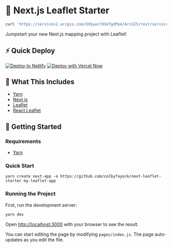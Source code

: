 # 🍃 Next.js Leaflet Starter

```bash
curl 'https://services2.arcgis.com/UXbywc7dSkfgdPp4/ArcGIS/rest/services/JC_Planned_Protected_Bike_Lanes/FeatureServer/3/query?f=json&where=1%3D1&returnGeometry=true&outFields=*&outSR=4326&resultOffset=0&resultRecordCount=10000' | jq | tee JC_Planned_Protected_Bike_Lanes.json
```

Jumpstart your new Next.js mapping project with Leaflet!

## ⚡ Quick Deploy
[![Deploy to Netlify](https://www.netlify.com/img/deploy/button.svg)](https://app.netlify.com/start/deploy?repository=https://github.com/colbyfayock/next-leaflet-starter) [![Deploy with Vercel Now](https://zeit.co/button)](https://vercel.com/import/project?template=https://github.com/colbyfayock/next-leaflet-starter)


## 🧰 What This Includes
* [Yarn](https://yarnpkg.com/en/)
* [Next.js](https://nextjs.org/)
* [Leaflet](https://leafletjs.com/)
* [React Leaflet](https://react-leaflet.js.org)

## 🚀 Getting Started

### Requirements
* [Yarn](https://yarnpkg.com/en/)

### Quick Start
```
yarn create next-app -e https://github.com/colbyfayock/next-leaflet-starter my-leaflet-app
```

### Running the Project
First, run the development server:

```bash
yarn dev
```

Open [http://localhost:3000](http://localhost:3000) with your browser to see the result.

You can start editing the page by modifying `pages/index.js`. The page auto-updates as you edit the file.
